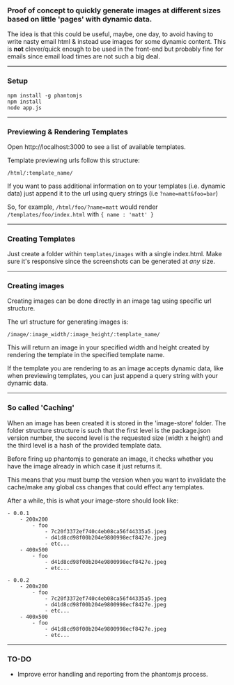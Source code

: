 

### Proof of concept to quickly generate images at different sizes based on little 'pages' with dynamic data.

The idea is that this could be useful, maybe, one day, to avoid having to write nasty email html & instead use images for some dynamic content. This is **not** clever/quick enough to be used in the front-end but probably fine for emails since email load times are not such a big deal.

---

### Setup
    npm install -g phantomjs
    npm install
    node app.js

---

### Previewing & Rendering Templates
Open http://localhost:3000 to see a list of available templates.

Template previewing urls follow this structure:

    /html/:template_name/

If you want to pass additional information on to your templates (i.e. dynamic data) just append it to the url using query strings (i.e `?name=matt&foo=bar`)

So, for example, `/html/foo/?name=matt` would render `/templates/foo/index.html` with `{ name : 'matt' }`

---

### Creating Templates
Just create a folder within `templates/images` with a single index.html. Make sure it's responsive since the screenshots can be generated at *any* size.

---

### Creating images

Creating images can be done directly in an image tag using specific url structure.

The url structure for generating images is:

    /image/:image_width/:image_height/:template_name/

This will return an image in your specified width and height created by rendering the template in the specified template name.

If the template you are rendering to as an image accepts dynamic data, like when previewing templates, you can just append a query string with your dynamic data.

---

### So called 'Caching'
When an image has been created it is stored in the 'image-store' folder.
The folder structure structure is such that the first level is the package.json version number, the second level is the requested size (width x height) and the third level is a hash of the provided template data.

Before firing up phantomjs to generate an image, it checks whether you have the image already in which case it just returns it.

This means that you must bump the version when you want to invalidate the cache/make any global css changes that could effect any templates.

After a while, this is what your image-store should look like:

    - 0.0.1
        - 200x200
            - foo
                - 7c20f3372ef740c4eb08ca56f44335a5.jpeg
                - d41d8cd98f00b204e9800998ecf8427e.jpeg
                - etc...
        - 400x500
            - foo
                - d41d8cd98f00b204e9800998ecf8427e.jpeg
                - etc...

    - 0.0.2
        - 200x200
            - foo
                - 7c20f3372ef740c4eb08ca56f44335a5.jpeg
                - d41d8cd98f00b204e9800998ecf8427e.jpeg
                - etc...
        - 400x500
            - foo
                - d41d8cd98f00b204e9800998ecf8427e.jpeg
                - etc...

---

### TO-DO
- Improve error handling and reporting from the phantomjs process.
